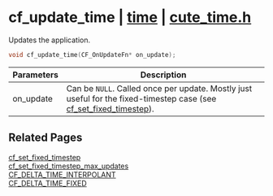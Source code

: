 # cf_update_time | [time](https://github.com/RandyGaul/cute_framework/blob/master/docs/time/README.md) | [cute_time.h](https://github.com/RandyGaul/cute_framework/blob/master/include/cute_time.h)

Updates the application.

```cpp
void cf_update_time(CF_OnUpdateFn* on_update);
```

Parameters | Description
--- | ---
on_update | Can be `NULL`. Called once per update. Mostly just useful for the fixed-timestep case (see [cf_set_fixed_timestep](https://github.com/RandyGaul/cute_framework/blob/master/docs/time/cf_set_fixed_timestep.md)).

## Related Pages

[cf_set_fixed_timestep](https://github.com/RandyGaul/cute_framework/blob/master/docs/time/cf_set_fixed_timestep.md)  
[cf_set_fixed_timestep_max_updates](https://github.com/RandyGaul/cute_framework/blob/master/docs/time/cf_set_fixed_timestep_max_updates.md)  
[CF_DELTA_TIME_INTERPOLANT](https://github.com/RandyGaul/cute_framework/blob/master/docs/time/cf_delta_time_interpolant.md)  
[CF_DELTA_TIME_FIXED](https://github.com/RandyGaul/cute_framework/blob/master/docs/time/cf_delta_time_fixed.md)  
